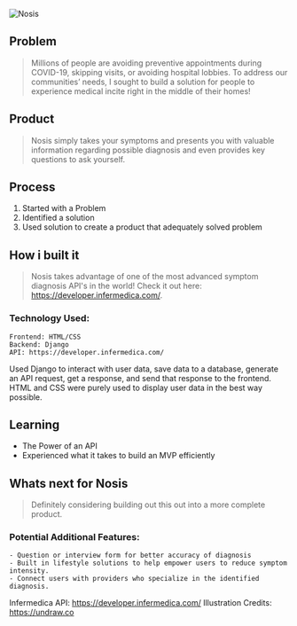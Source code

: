 ![Nosis](https://www.linkpicture.com/q/Nosis.jpg)

## Problem
> Millions of people are avoiding preventive appointments during COVID-19, skipping visits, or avoiding hospital lobbies. To address our communities’ needs, I sought to build a solution for people to experience medical incite right in the middle of their homes!

## Product
> Nosis simply takes your symptoms and presents you with valuable information regarding possible diagnosis and even provides key questions to ask yourself.

## Process
1. Started with a Problem 
2. Identified a solution 
3. Used solution to create a product that adequately solved problem

## How i built it
> Nosis takes advantage of one of the most advanced symptom diagnosis API's in the world! Check it out here: https://developer.infermedica.com/.
### Technology Used:
    Frontend: HTML/CSS
    Backend: Django 
    API: https://developer.infermedica.com/
    
Used Django to interact with user data, save data to a database, generate an API request, get a response, and send that response to the frontend. HTML and CSS were purely used to display user data in the best way possible.

## Learning
- The Power of an API
- Experienced what it takes to build an MVP efficiently

## Whats next for Nosis
> Definitely considering building out this out into a more complete product.
### Potential Additional Features: 
    - Question or interview form for better accuracy of diagnosis
    - Built in lifestyle solutions to help empower users to reduce symptom intensity.
    - Connect users with providers who specialize in the identified diagnosis.


Infermedica API: https://developer.infermedica.com/
Illustration Credits: https://undraw.co


